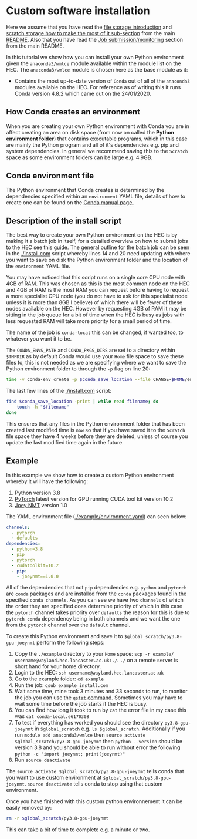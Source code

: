 # Custom software installation

Here we assume that you have read the [file storage introduction](../README.md#file-storage) and [scratch storage how to make the most of it sub-section](../README.md#scratch-storage-how-to-make-the-most-of-it) from the main [README](../README.md). Also that you have read the [Job submission/monitoring](../README.md#job-submission/monitoring) section from the main README.

In this tutorial we show how you can install your own Python environment given the `anaconda3/wmlce` module available within the module list on the HEC. The `anaconda3/wmlce` module is chosen here as the base module as it:

* Contains the most up-to-date version of `Conda` out of all of the `anaconda3` modules available on the HEC. For reference as of writing this it runs Conda version 4.8.2 which came out on the 24/01/2020.

## How Conda creates an environment

When you are creating your own Python environment with Conda you are in affect creating an area on disk space (from now on called the **Python environment folder**) that contains executable programs, which in this case are mainly the Python program and all of it's dependencies e.g. pip and system dependencies. In general we recommend saving this to the `Scratch` space as some environment folders can be large e.g. 4.9GB.

## Conda environment file

The Python environment that Conda creates is determined by the dependencies specified within an `environment` YAML file, details of how to create one can be found on the [Conda manual page.](https://docs.conda.io/projects/conda/en/latest/user-guide/tasks/manage-environments.html#creating-an-environment-file-manually)

## Description of the install script

The best way to create your own Python environment on the HEC is by making it a batch job in itself, for a detailed overview on how to submit jobs to the HEC see this [guide](https://answers.lancaster.ac.uk/display/ISS/Submitting+jobs+on+the+HEC). The general outline for the batch job can be seen in the [./install.com](./install.com) script whereby lines 14 and 20 need updating with where you want to save on disk the Python environment folder and the location of the `environment` YAML file. 

You may have noticed that this script runs on a single core CPU node with 4GB of RAM. This was chosen as this is the most common node on the HEC and 4GB of RAM is the most RAM you can request before having to request a more specialist CPU node (you do not have to ask for this specialist node unless it is more than 8GB I believe) of which there will be fewer of these nodes available on the HEC. However by requesting 4GB of RAM it may be sitting in the job queue for a bit of time when the HEC is busy as jobs with less requested RAM will take more priority for a small period of time.

The name of the job is `conda-local` this can be changed, if wanted too, to whatever you want it to be.

The `CONDA_ENVS_PATH` and `CONDA_PKGS_DIRS` are set to a directory within `$TMPDIR` as by default Conda would use your `Home` file space to save these files to, this is not needed as we are specifying where we want to save the Python environment folder to through the `-p` flag on line 20:

``` bash
time -v conda-env create -p $conda_save_location --file CHANGE-$HOME/environment.yaml
```

The last few lines of the [./install.com](./install.com) script:

```bash
find $conda_save_location -print | while read filename; do
	touch -h "$filename"
done
```

This ensures that any files in the Python environment folder that has been created last modified time is `now` so that if you have saved it to the `Scratch` file space they have 4 weeks before they are deleted, unless of course you update the last modified time again in the future.

## Example

In this example we show how to create a custom Python environment whereby it will have the following:

1. Python version 3.8
2. [PyTorch](https://pytorch.org/) latest version for GPU running CUDA tool kit version 10.2
3. [Joey NMT](https://github.com/joeynmt/joeynmt) version 1.0

The YAML environment file ([./example/environment.yaml](./example/environment.yaml)) can seen below:

``` yaml
channels:
  - pytorch
  - defaults
dependencies:
  - python=3.8
  - pip
  - pytorch
  - cudatoolkit=10.2
  - pip:
    - joeynmt==1.0.0
```

All of the dependencies that not `pip` dependencies e.g. `python` and `pytorch` are `conda` packages and are installed from the `conda` packages found in the specified `conda channels`. As you can see we have two `channels` of which the order they are specified does determine priority of which in this case the `pytorch` channel takes priority over `defaults` the reason for this is due to `pytorch conda` dependency being in both channels and we want the one from the `pytorch` channel over the `default` channel.

To create this Python environment and save it to `$global_scratch/py3.8-gpu-joeynmt` perform the following steps:

1. Copy the `./example` directory to your `Home` space: `scp -r example/ username@wayland.hec.lancaster.ac.uk:./`. `./` on a remote server is short hand for your home directory.
2. Login to the HEC: `ssh username@wayland.hec.lancaster.ac.uk`
3. Go to the example folder: `cd example`
4. Run the job: `qsub example_install.com`
5. Wait some time, mine took 3 minutes and 33 seconds to run, to monitor the job you can use the [`qstat` command](https://answers.lancaster.ac.uk/display/ISS/Monitoring+jobs+on+the+HEC). Sometimes you may have to wait some time before the job starts if the HEC is busy.
6. You can find how long it took to run by `cat` the error file in my case this was `cat conda-local.e6170308`
7. To test if everything has worked you should see the directory `py3.8-gpu-joeynmt` in `$global_scratch` e.g. `ls $global_scratch`. Additionally if you run `module add anaconda3/wmlce` then `source activate $global_scratch/py3.8-gpu-joeynmt` then `python --version` should be version 3.8 and you should be able to run without error the following `python -c "import joeynmt; print(joeynmt)"`
8. Run `source deactivate`

The `source activate $global_scratch/py3.8-gpu-joeynmt` tells conda that you want to use custom environment at `$global_scratch/py3.8-gpu-joeynmt`. `source deactivate` tells conda to stop using that custom environment.

Once you have finished with this custom python environnement it can be easily removed by:

``` bash
rm -r $global_scratch/py3.8-gpu-joeynmt
``` 

This can take a bit of time to complete e.g. a minute or two.

